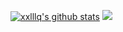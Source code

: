 [![xxlllq's github stats](https://github-readme-stats.vercel.app/api?username=xxlllq&show_icons=true&theme=tokyonight&hide=prs,contribs)](https://github.com/xxlllq/system_architect)
![](https://visitor-badge.laobi.icu/badge?page_id=xxlllq)
